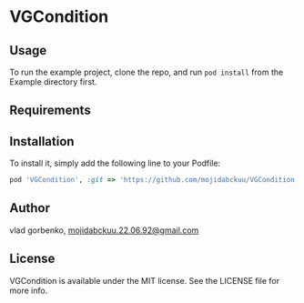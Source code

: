 # VGCondition

<!--[![CI Status](http://img.shields.io/travis/vlad gorbenko/VGCondition.svg?style=flat)](https://travis-ci.org/vlad gorbenko/VGCondition)
[![Version](https://img.shields.io/cocoapods/v/VGCondition.svg?style=flat)](http://cocoapods.org/pods/VGCondition)
[![License](https://img.shields.io/cocoapods/l/VGCondition.svg?style=flat)](http://cocoapods.org/pods/VGCondition)
[![Platform](https://img.shields.io/cocoapods/p/VGCondition.svg?style=flat)](http://cocoapods.org/pods/VGCondition) -->

## Usage

To run the example project, clone the repo, and run `pod install` from the Example directory first.

## Requirements

## Installation

<!--VGCondition is available through [CocoaPods](http://cocoapods.org). -->
To install it, simply add the following line to your Podfile:

```ruby
pod 'VGCondition', :git => 'https://github.com/mojidabckuu/VGCondition.git'
```

## Author

vlad gorbenko, mojidabckuu.22.06.92@gmail.com

## License

VGCondition is available under the MIT license. See the LICENSE file for more info.
